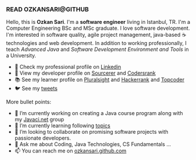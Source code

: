 ### READ OZKANSARI@GITHUB

Hello, this is **Ozkan Sari**. I'm a **software engineer** living in Istanbul, TR. I'm a Computer Engineering BSc and MSc graduate. I love software development. I'm interested in software quality, agile project management, java-based ☕ technologies and web development. In addition to working professionally, I teach *Advanced Java* and *Software Development Environment and Tools* in a University.

- 💼 Check my professional profile on [Linkedin](https://www.linkedin.com/in/ozkansari/)
- 👷 View my developer profile on [Sourcerer](https://sourcerer.io/ozkansari) and [Codersrank](https://profile.codersrank.io/user/ozkansari)
- 📚 See my learner profile on [Pluralsight](https://app.pluralsight.com/profile/ozkan-sari) and [Hackerrank](https://www.hackerrank.com/ozkansari/) and [Topcoder](https://www.topcoder.com/members/ozkansari)
- 🐦 See my [tweets](https://twitter.com/ozkan_sari)

More bullet points:

- 🔭 I’m currently working on creating a Java course program along with my [Javaci.net](https://github.com/javaci-net) group
- 🌱 I’m currently learning following [topics](https://app.pluralsight.com/profile/ozkan-sari)
- 👯 I’m looking to collaborate on promising software projects with passionate developers.
- 💬 Ask me about Coding, Java Technologies, CS Fundamentals ...
- 📫 You can reach me on [ozkansari.github.com](ozkansari.github.com)


